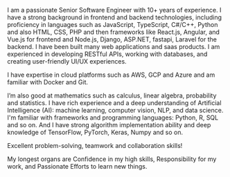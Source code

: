 
I am a passionate Senior Software Engineer with 10+ years of experience.
I have a strong background in frontend and backend technologies, including proficiency in languages such as JavaScript, TypeScript, C#/C++, Python and also HTML, CSS, PHP and then frameworks like React.js, Angular, and Vue.js for frontend and Node.js, Django, ASP.NET, fastapi, Laravel for the backend. 
I have been built many web applications and saas products.
I am experienced in developing RESTful APIs, working with databases, and creating user-friendly UI/UX experiences.

I have expertise in cloud platforms such as AWS, GCP and Azure and am familiar with Docker and Git.

I’m also good at mathematics such as calculus, linear algebra, probability and statistics.
I have rich experience and a deep understanding of Artificial Intelligence (AI): machine learning, computer vision, NLP, and data science.
I'm familiar with frameworks and programming languages: Python, R, SQL and so on.
And I have strong algorithm implementation ability and deep knowledge of TensorFlow, PyTorch, Keras, Numpy and so on.

Excellent problem-solving, teamwork and collaboration skills!

My longest organs are Confidence in my high skills, Responsibility for my work, and Passionate Efforts to learn new things.
